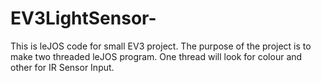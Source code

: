 # EV3LightSensor-
This is leJOS code for small EV3 project. The purpose of the project is to make two threaded leJOS program. One thread will look for colour and other for IR Sensor Input. 
